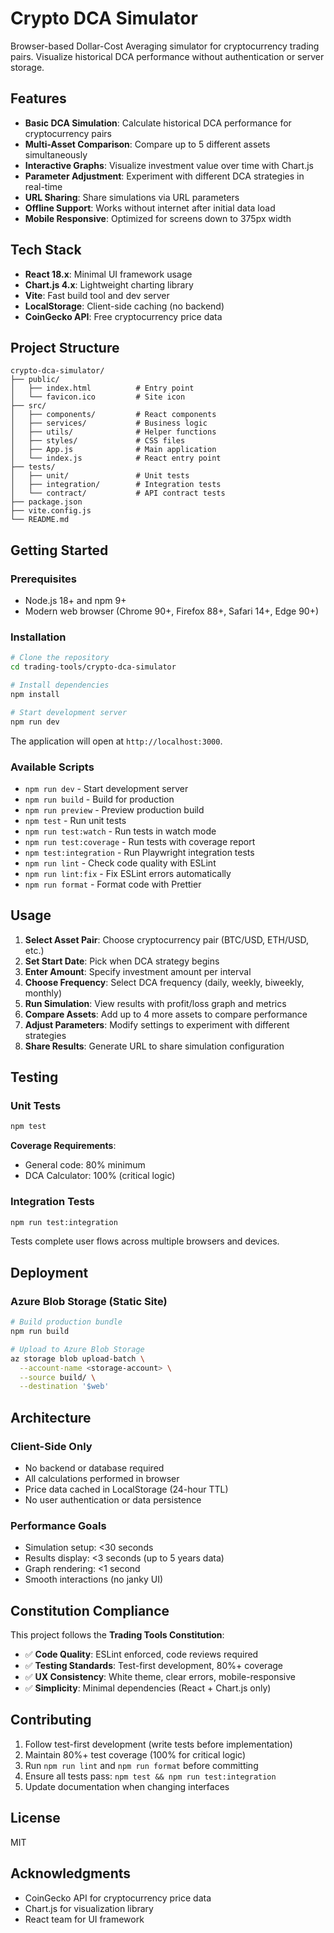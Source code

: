 # Crypto DCA Simulator

Browser-based Dollar-Cost Averaging simulator for cryptocurrency trading pairs. Visualize historical DCA performance without authentication or server storage.

## Features

- **Basic DCA Simulation**: Calculate historical DCA performance for cryptocurrency pairs
- **Multi-Asset Comparison**: Compare up to 5 different assets simultaneously
- **Interactive Graphs**: Visualize investment value over time with Chart.js
- **Parameter Adjustment**: Experiment with different DCA strategies in real-time
- **URL Sharing**: Share simulations via URL parameters
- **Offline Support**: Works without internet after initial data load
- **Mobile Responsive**: Optimized for screens down to 375px width

## Tech Stack

- **React 18.x**: Minimal UI framework usage
- **Chart.js 4.x**: Lightweight charting library
- **Vite**: Fast build tool and dev server
- **LocalStorage**: Client-side caching (no backend)
- **CoinGecko API**: Free cryptocurrency price data

## Project Structure

```
crypto-dca-simulator/
├── public/
│   ├── index.html          # Entry point
│   └── favicon.ico         # Site icon
├── src/
│   ├── components/         # React components
│   ├── services/           # Business logic
│   ├── utils/              # Helper functions
│   ├── styles/             # CSS files
│   ├── App.js              # Main application
│   └── index.js            # React entry point
├── tests/
│   ├── unit/               # Unit tests
│   ├── integration/        # Integration tests
│   └── contract/           # API contract tests
├── package.json
├── vite.config.js
└── README.md
```

## Getting Started

### Prerequisites

- Node.js 18+ and npm 9+
- Modern web browser (Chrome 90+, Firefox 88+, Safari 14+, Edge 90+)

### Installation

```bash
# Clone the repository
cd trading-tools/crypto-dca-simulator

# Install dependencies
npm install

# Start development server
npm run dev
```

The application will open at `http://localhost:3000`.

### Available Scripts

- `npm run dev` - Start development server
- `npm run build` - Build for production
- `npm run preview` - Preview production build
- `npm test` - Run unit tests
- `npm run test:watch` - Run tests in watch mode
- `npm run test:coverage` - Run tests with coverage report
- `npm test:integration` - Run Playwright integration tests
- `npm run lint` - Check code quality with ESLint
- `npm run lint:fix` - Fix ESLint errors automatically
- `npm run format` - Format code with Prettier

## Usage

1. **Select Asset Pair**: Choose cryptocurrency pair (BTC/USD, ETH/USD, etc.)
2. **Set Start Date**: Pick when DCA strategy begins
3. **Enter Amount**: Specify investment amount per interval
4. **Choose Frequency**: Select DCA frequency (daily, weekly, biweekly, monthly)
5. **Run Simulation**: View results with profit/loss graph and metrics
6. **Compare Assets**: Add up to 4 more assets to compare performance
7. **Adjust Parameters**: Modify settings to experiment with different strategies
8. **Share Results**: Generate URL to share simulation configuration

## Testing

### Unit Tests

```bash
npm test
```

**Coverage Requirements**:
- General code: 80% minimum
- DCA Calculator: 100% (critical logic)

### Integration Tests

```bash
npm run test:integration
```

Tests complete user flows across multiple browsers and devices.

## Deployment

### Azure Blob Storage (Static Site)

```bash
# Build production bundle
npm run build

# Upload to Azure Blob Storage
az storage blob upload-batch \
  --account-name <storage-account> \
  --source build/ \
  --destination '$web'
```

## Architecture

### Client-Side Only

- No backend or database required
- All calculations performed in browser
- Price data cached in LocalStorage (24-hour TTL)
- No user authentication or data persistence

### Performance Goals

- Simulation setup: <30 seconds
- Results display: <3 seconds (up to 5 years data)
- Graph rendering: <1 second
- Smooth interactions (no janky UI)

## Constitution Compliance

This project follows the **Trading Tools Constitution**:

- ✅ **Code Quality**: ESLint enforced, code reviews required
- ✅ **Testing Standards**: Test-first development, 80%+ coverage
- ✅ **UX Consistency**: White theme, clear errors, mobile-responsive
- ✅ **Simplicity**: Minimal dependencies (React + Chart.js only)

## Contributing

1. Follow test-first development (write tests before implementation)
2. Maintain 80%+ test coverage (100% for critical logic)
3. Run `npm run lint` and `npm run format` before committing
4. Ensure all tests pass: `npm test && npm run test:integration`
5. Update documentation when changing interfaces

## License

MIT

## Acknowledgments

- CoinGecko API for cryptocurrency price data
- Chart.js for visualization library
- React team for UI framework
